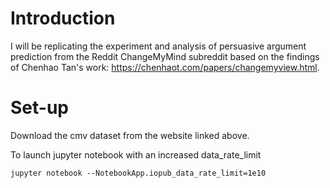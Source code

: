 # Introduction
I will be replicating the experiment and analysis of persuasive argument prediction from the Reddit ChangeMyMind subreddit based on the findings of Chenhao Tan's work: https://chenhaot.com/papers/changemyview.html.

# Set-up
Download the cmv dataset from the website linked above.

To launch jupyter notebook with an increased data_rate_limit
```
jupyter notebook --NotebookApp.iopub_data_rate_limit=1e10
```
